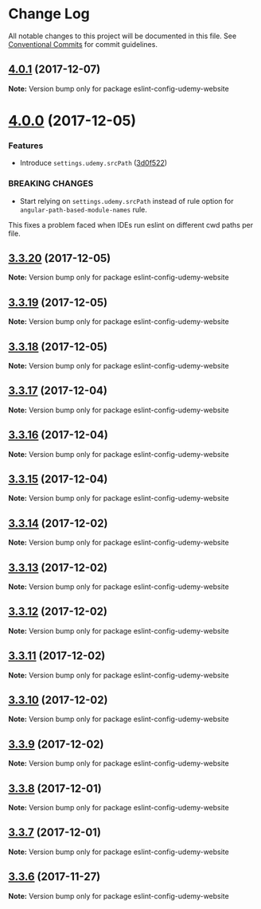 # Change Log

All notable changes to this project will be documented in this file.
See [Conventional Commits](https://conventionalcommits.org) for commit guidelines.

<a name="4.0.1"></a>
## [4.0.1](https://github.com/udemy/eslint-udemy/compare/eslint-config-udemy-website@4.0.0...eslint-config-udemy-website@4.0.1) (2017-12-07)




**Note:** Version bump only for package eslint-config-udemy-website

<a name="4.0.0"></a>
# [4.0.0](https://github.com/udemy/eslint-udemy/compare/eslint-config-udemy-website@3.3.20...eslint-config-udemy-website@4.0.0) (2017-12-05)


### Features

* Introduce `settings.udemy.srcPath` ([3d0f522](https://github.com/udemy/eslint-udemy/commit/3d0f522))


### BREAKING CHANGES

* Start relying on `settings.udemy.srcPath` instead of rule option for `angular-path-based-module-names` rule.

This fixes a problem faced when IDEs run eslint on different cwd paths per file.




<a name="3.3.20"></a>
## [3.3.20](https://github.com/udemy/eslint-udemy/compare/eslint-config-udemy-website@3.3.19...eslint-config-udemy-website@3.3.20) (2017-12-05)




**Note:** Version bump only for package eslint-config-udemy-website

<a name="3.3.19"></a>
## [3.3.19](https://github.com/udemy/eslint-udemy/compare/eslint-config-udemy-website@3.3.18...eslint-config-udemy-website@3.3.19) (2017-12-05)




**Note:** Version bump only for package eslint-config-udemy-website

<a name="3.3.18"></a>
## [3.3.18](https://github.com/udemy/eslint-udemy/compare/eslint-config-udemy-website@3.3.16...eslint-config-udemy-website@3.3.18) (2017-12-05)




**Note:** Version bump only for package eslint-config-udemy-website

<a name="3.3.17"></a>
## [3.3.17](https://github.com/udemy/eslint-udemy/compare/eslint-config-udemy-website@3.3.16...eslint-config-udemy-website@3.3.17) (2017-12-04)




**Note:** Version bump only for package eslint-config-udemy-website

<a name="3.3.16"></a>
## [3.3.16](https://github.com/udemy/eslint-udemy/compare/eslint-config-udemy-website@3.3.15...eslint-config-udemy-website@3.3.16) (2017-12-04)




**Note:** Version bump only for package eslint-config-udemy-website

<a name="3.3.15"></a>
## [3.3.15](https://github.com/udemy/eslint-udemy/compare/eslint-config-udemy-website@3.3.14...eslint-config-udemy-website@3.3.15) (2017-12-04)




**Note:** Version bump only for package eslint-config-udemy-website

<a name="3.3.14"></a>
## [3.3.14](https://github.com/udemy/eslint-udemy/compare/eslint-config-udemy-website@3.3.13...eslint-config-udemy-website@3.3.14) (2017-12-02)




**Note:** Version bump only for package eslint-config-udemy-website

<a name="3.3.13"></a>
## [3.3.13](https://github.com/udemy/eslint-udemy/compare/eslint-config-udemy-website@3.3.12...eslint-config-udemy-website@3.3.13) (2017-12-02)




**Note:** Version bump only for package eslint-config-udemy-website

<a name="3.3.12"></a>
## [3.3.12](https://github.com/udemy/eslint-udemy/compare/eslint-config-udemy-website@3.3.11...eslint-config-udemy-website@3.3.12) (2017-12-02)




**Note:** Version bump only for package eslint-config-udemy-website

<a name="3.3.11"></a>
## [3.3.11](https://github.com/udemy/eslint-udemy/compare/eslint-config-udemy-website@3.3.10...eslint-config-udemy-website@3.3.11) (2017-12-02)




**Note:** Version bump only for package eslint-config-udemy-website

<a name="3.3.10"></a>
## [3.3.10](https://github.com/udemy/eslint-udemy/compare/eslint-config-udemy-website@3.3.9...eslint-config-udemy-website@3.3.10) (2017-12-02)




**Note:** Version bump only for package eslint-config-udemy-website

<a name="3.3.9"></a>
## [3.3.9](https://github.com/udemy/eslint-udemy/compare/eslint-config-udemy-website@3.3.8...eslint-config-udemy-website@3.3.9) (2017-12-02)




**Note:** Version bump only for package eslint-config-udemy-website

<a name="3.3.8"></a>
## [3.3.8](https://github.com/udemy/eslint-udemy/compare/eslint-config-udemy-website@3.3.7...eslint-config-udemy-website@3.3.8) (2017-12-01)




**Note:** Version bump only for package eslint-config-udemy-website

<a name="3.3.7"></a>
## [3.3.7](https://github.com/udemy/eslint-udemy/compare/eslint-config-udemy-website@3.3.6...eslint-config-udemy-website@3.3.7) (2017-12-01)




**Note:** Version bump only for package eslint-config-udemy-website

<a name="3.3.6"></a>
## [3.3.6](https://github.com/udemy/eslint-udemy/compare/eslint-config-udemy-website@3.3.5...eslint-config-udemy-website@3.3.6) (2017-11-27)




**Note:** Version bump only for package eslint-config-udemy-website
